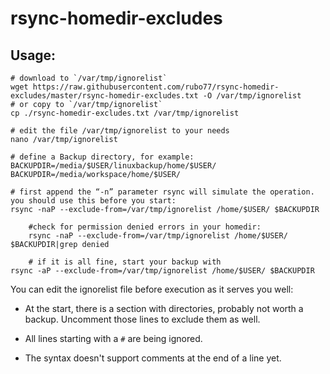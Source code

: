# rsync-homedir-excludes

## Usage:

    # download to `/var/tmp/ignorelist`
    wget https://raw.githubusercontent.com/rubo77/rsync-homedir-excludes/master/rsync-homedir-excludes.txt -O /var/tmp/ignorelist
    # or copy to `/var/tmp/ignorelist`
    cp ./rsync-homedir-excludes.txt /var/tmp/ignorelist

    # edit the file /var/tmp/ignorelist to your needs
    nano /var/tmp/ignorelist

    # define a Backup directory, for example:
    BACKUPDIR=/media/$USER/linuxbackup/home/$USER/
    BACKUPDIR=/media/workspace/home/$USER/

    # first append the “-n” parameter rsync will simulate the operation. you should use this before you start:
    rsync -naP --exclude-from=/var/tmp/ignorelist /home/$USER/ $BACKUPDIR
		
		#check for permission denied errors in your homedir:
		rsync -naP --exclude-from=/var/tmp/ignorelist /home/$USER/ $BACKUPDIR|grep denied
		
		# if it is all fine, start your backup with
    rsync -aP --exclude-from=/var/tmp/ignorelist /home/$USER/ $BACKUPDIR

You can edit the ignorelist file before execution as it serves you well:

- At the start, there is a section with directories, probably not worth a backup. Uncomment those lines to exclude them as well.

- All lines starting with a `#` are being ignored.

- The syntax doesn't support comments at the end of a line yet.
